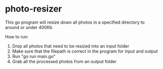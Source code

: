 # photo-resizer
This go program will resize down all photos in a specified directory to around or under 400Kb

How to run:

1. Drop all photos that need to be resized into an input folder
2. Make sure that the filepath is correct in the program for input and output
3. Run "go run main.go"
4. Grab all the processed photos from an output folder
